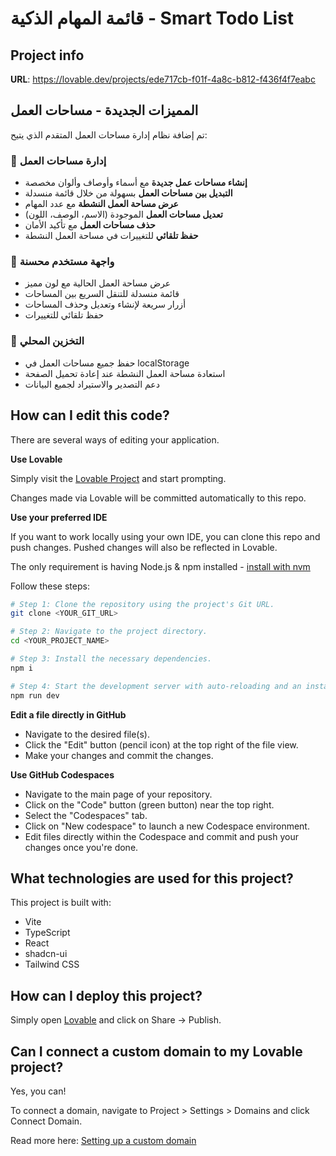 # قائمة المهام الذكية - Smart Todo List

## Project info

**URL**: https://lovable.dev/projects/ede717cb-f01f-4a8c-b812-f436f4f7eabc

## المميزات الجديدة - مساحات العمل

تم إضافة نظام إدارة مساحات العمل المتقدم الذي يتيح:

### 🏢 إدارة مساحات العمل
- **إنشاء مساحات عمل جديدة** مع أسماء وأوصاف وألوان مخصصة
- **التبديل بين مساحات العمل** بسهولة من خلال قائمة منسدلة
- **عرض مساحة العمل النشطة** مع عدد المهام
- **تعديل مساحات العمل** الموجودة (الاسم، الوصف، اللون)
- **حذف مساحات العمل** مع تأكيد الأمان
- **حفظ تلقائي** للتغييرات في مساحة العمل النشطة

### 🎨 واجهة مستخدم محسنة
- عرض مساحة العمل الحالية مع لون مميز
- قائمة منسدلة للتنقل السريع بين المساحات
- أزرار سريعة لإنشاء وتعديل وحذف المساحات
- حفظ تلقائي للتغييرات

### 💾 التخزين المحلي
- حفظ جميع مساحات العمل في localStorage
- استعادة مساحة العمل النشطة عند إعادة تحميل الصفحة
- دعم التصدير والاستيراد لجميع البيانات

## How can I edit this code?

There are several ways of editing your application.

**Use Lovable**

Simply visit the [Lovable Project](https://lovable.dev/projects/ede717cb-f01f-4a8c-b812-f436f4f7eabc) and start prompting.

Changes made via Lovable will be committed automatically to this repo.

**Use your preferred IDE**

If you want to work locally using your own IDE, you can clone this repo and push changes. Pushed changes will also be reflected in Lovable.

The only requirement is having Node.js & npm installed - [install with nvm](https://github.com/nvm-sh/nvm#installing-and-updating)

Follow these steps:

```sh
# Step 1: Clone the repository using the project's Git URL.
git clone <YOUR_GIT_URL>

# Step 2: Navigate to the project directory.
cd <YOUR_PROJECT_NAME>

# Step 3: Install the necessary dependencies.
npm i

# Step 4: Start the development server with auto-reloading and an instant preview.
npm run dev
```

**Edit a file directly in GitHub**

- Navigate to the desired file(s).
- Click the "Edit" button (pencil icon) at the top right of the file view.
- Make your changes and commit the changes.

**Use GitHub Codespaces**

- Navigate to the main page of your repository.
- Click on the "Code" button (green button) near the top right.
- Select the "Codespaces" tab.
- Click on "New codespace" to launch a new Codespace environment.
- Edit files directly within the Codespace and commit and push your changes once you're done.

## What technologies are used for this project?

This project is built with:

- Vite
- TypeScript
- React
- shadcn-ui
- Tailwind CSS

## How can I deploy this project?

Simply open [Lovable](https://lovable.dev/projects/ede717cb-f01f-4a8c-b812-f436f4f7eabc) and click on Share -> Publish.

## Can I connect a custom domain to my Lovable project?

Yes, you can!

To connect a domain, navigate to Project > Settings > Domains and click Connect Domain.

Read more here: [Setting up a custom domain](https://docs.lovable.dev/features/custom-domain#custom-domain)
